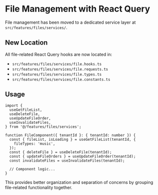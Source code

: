 # File Management with React Query

File management has been moved to a dedicated service layer at `src/features/files/services/`.

## New Location

All file-related React Query hooks are now located in:

- `src/features/files/services/file.hooks.ts`
- `src/features/files/services/file.requests.ts`
- `src/features/files/services/file.types.ts`
- `src/features/files/services/file.constants.ts`

## Usage

```tsx
import {
  useGetFileList,
  useDeleteFile,
  useUpdateFileOrder,
  useInvalidateFiles,
} from '@/features/files/services';

function FileComponent({ tenantId }: { tenantId: number }) {
  const { fileList, isLoading } = useGetFileList(tenantId, {
    fileTypes: 'music',
  });
  const { deleteFile } = useDeleteFile(tenantId);
  const { updateFileOrders } = useUpdateFileOrder(tenantId);
  const invalidateFiles = useInvalidateFiles(tenantId);

  // Component logic...
}
```

This provides better organization and separation of concerns by grouping file-related functionality together.
